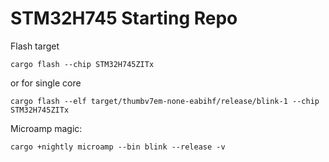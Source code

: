 # STM32H745 Starting Repo
Flash target

```
cargo flash --chip STM32H745ZITx
```

or for single core

```
cargo flash --elf target/thumbv7em-none-eabihf/release/blink-1 --chip STM32H745ZITx
```

Microamp magic:

```
cargo +nightly microamp --bin blink --release -v
```

